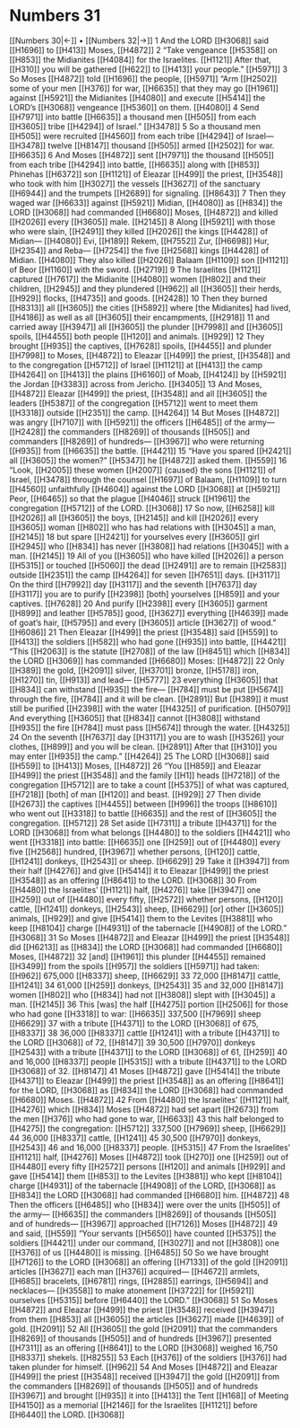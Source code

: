 # Numbers 31
[[Numbers 30|←]] • [[Numbers 32|→]]
1 And the LORD [[H3068]] said [[H1696]] to [[H413]] Moses, [[H4872]] 
2 “Take vengeance [[H5358]] on [[H853]] the Midianites [[H4084]] for the Israelites. [[H1121]] After that, [[H310]] you will be gathered [[H622]] to [[H413]] your people.” [[H5971]] 
3 So Moses [[H4872]] told [[H1696]] the people, [[H5971]] “Arm [[H2502]] some of your men [[H376]] for war, [[H6635]] that they may go [[H1961]] against [[H5921]] the Midianites [[H4080]] and execute [[H5414]] the LORD’s [[H3068]] vengeance [[H5360]] on them. [[H4080]] 
4 Send [[H7971]] into battle [[H6635]] a thousand men [[H505]] from each [[H3605]] tribe [[H4294]] of Israel.” [[H3478]] 
5 So a thousand men [[H505]] were recruited [[H4560]] from each tribe [[H4294]] of Israel— [[H3478]] twelve [[H8147]] thousand [[H505]] armed [[H2502]] for war. [[H6635]] 
6 And Moses [[H4872]] sent [[H7971]] the thousand [[H505]] from each tribe [[H4294]] into battle, [[H6635]] along with [[H853]] Phinehas [[H6372]] son [[H1121]] of Eleazar [[H499]] the priest, [[H3548]] who took with him [[H3027]] the vessels [[H3627]] of the sanctuary [[H6944]] and the trumpets [[H2689]] for signaling. [[H8643]] 
7 Then they waged war [[H6633]] against [[H5921]] Midian, [[H4080]] as [[H834]] the LORD [[H3068]] had commanded [[H6680]] Moses, [[H4872]] and killed [[H2026]] every [[H3605]] male. [[H2145]] 
8 Along [[H5921]] with those who were slain, [[H2491]] they killed [[H2026]] the kings [[H4428]] of Midian— [[H4080]] Evi, [[H189]] Rekem, [[H7552]] Zur, [[H6698]] Hur, [[H2354]] and Reba— [[H7254]] the five [[H2568]] kings [[H4428]] of Midian. [[H4080]] They also killed [[H2026]] Balaam [[H1109]] son [[H1121]] of Beor [[H1160]] with the sword. [[H2719]] 
9 The Israelites [[H1121]] captured [[H7617]] the Midianite [[H4080]] women [[H802]] and their children, [[H2945]] and they plundered [[H962]] all [[H3605]] their herds, [[H929]] flocks, [[H4735]] and goods. [[H2428]] 
10 Then they burned [[H8313]] all [[H3605]] the cities [[H5892]] where [the Midianites] had lived, [[H4186]] as well as all [[H3605]] their encampments, [[H2918]] 
11 and carried away [[H3947]] all [[H3605]] the plunder [[H7998]] and [[H3605]] spoils, [[H4455]] both people [[H120]] and animals. [[H929]] 
12 They brought [[H935]] the captives, [[H7628]] spoils, [[H4455]] and plunder [[H7998]] to Moses, [[H4872]] to Eleazar [[H499]] the priest, [[H3548]] and to the congregation [[H5712]] of Israel [[H1121]] at [[H413]] the camp [[H4264]] on [[H413]] the plains [[H6160]] of Moab, [[H4124]] by [[H5921]] the Jordan [[H3383]] across from Jericho. [[H3405]] 
13 And Moses, [[H4872]] Eleazar [[H499]] the priest, [[H3548]] and all [[H3605]] the leaders [[H5387]] of the congregation [[H5712]] went to meet them [[H3318]] outside [[H2351]] the camp. [[H4264]] 
14 But Moses [[H4872]] was angry [[H7107]] with [[H5921]] the officers [[H6485]] of the army— [[H2428]] the commanders [[H8269]] of thousands [[H505]] and commanders [[H8269]] of hundreds— [[H3967]] who were returning [[H935]] from [[H6635]] the battle. [[H4421]] 
15 “Have you spared [[H2421]] all [[H3605]] the women?” [[H5347]] he [[H4872]] asked them. [[H559]] 
16 “Look, [[H2005]] these women [[H2007]] {caused} the sons [[H1121]] of Israel, [[H3478]] through the counsel [[H1697]] of Balaam, [[H1109]] to turn [[H4560]] unfaithfully [[H4604]] against the LORD [[H3068]] at [[H5921]] Peor, [[H6465]] so that the plague [[H4046]] struck [[H1961]] the congregation [[H5712]] of the LORD. [[H3068]] 
17 So now, [[H6258]] kill [[H2026]] all [[H3605]] the boys, [[H2145]] and kill [[H2026]] every [[H3605]] woman [[H802]] who has had relations with [[H3045]] a man, [[H2145]] 
18 but spare [[H2421]] for yourselves  every [[H3605]] girl [[H2945]] who [[H834]] has never [[H3808]] had relations [[H3045]] with a man. [[H2145]] 
19 All of you [[H3605]] who have killed [[H2026]] a person [[H5315]] or touched [[H5060]] the dead [[H2491]] are to remain [[H2583]] outside [[H2351]] the camp [[H4264]] for seven [[H7651]] days. [[H3117]] On the third [[H7992]] day [[H3117]] and the seventh [[H7637]] day [[H3117]] you are to purify [[H2398]] [both] yourselves [[H859]] and your captives. [[H7628]] 
20 And purify [[H2398]] every [[H3605]] garment [[H899]] and leather [[H5785]] good, [[H3627]] everything [[H4639]] made of goat’s hair, [[H5795]] and every [[H3605]] article [[H3627]] of wood.” [[H6086]] 
21 Then Eleazar [[H499]] the priest [[H3548]] said [[H559]] to [[H413]] the soldiers [[H582]] who had gone [[H935]] into battle, [[H4421]] “This [[H2063]] is the statute [[H2708]] of the law [[H8451]] which [[H834]] the LORD [[H3069]] has commanded [[H6680]] Moses: [[H4872]] 
22 Only [[H389]] the gold, [[H2091]] silver, [[H3701]] bronze, [[H5178]] iron, [[H1270]] tin, [[H913]] and lead— [[H5777]] 
23 everything [[H3605]] that [[H834]] can withstand [[H935]] the fire— [[H784]] must be put [[H5674]] through the fire, [[H784]] and it will be clean. [[H2891]] But [[H389]] it must still be purified [[H2398]] with the water [[H4325]] of purification. [[H5079]] And everything [[H3605]] that [[H834]] cannot [[H3808]] withstand [[H935]] the fire [[H784]] must pass [[H5674]] through the water. [[H4325]] 
24 On the seventh [[H7637]] day [[H3117]] you are to wash [[H3526]] your clothes, [[H899]] and you will be clean. [[H2891]] After that [[H310]] you may enter [[H935]] the camp.” [[H4264]] 
25 The LORD [[H3068]] said [[H559]] to [[H413]] Moses, [[H4872]] 
26 “You [[H859]] and Eleazar [[H499]] the priest [[H3548]] and the family [[H1]] heads [[H7218]] of the congregation [[H5712]] are to take a count [[H5375]] of what was captured, [[H7218]] [both] of man [[H120]] and beast. [[H929]] 
27 Then divide [[H2673]] the captives [[H4455]] between [[H996]] the troops [[H8610]] who went out [[H3318]] to battle [[H6635]] and the rest of [[H3605]] the congregation. [[H5712]] 
28 Set aside [[H7311]] a tribute [[H4371]] for the LORD [[H3068]] from what belongs [[H4480]] to the soldiers [[H4421]] who went [[H3318]] into battle: [[H6635]] one [[H259]] out of [[H4480]] every five [[H2568]] hundred, [[H3967]] whether persons, [[H120]] cattle, [[H1241]] donkeys, [[H2543]] or sheep. [[H6629]] 
29 Take it [[H3947]] from their half [[H4276]] and give [[H5414]] it to Eleazar [[H499]] the priest [[H3548]] as an offering [[H8641]] to the LORD. [[H3068]] 
30 From [[H4480]] the Israelites’ [[H1121]] half, [[H4276]] take [[H3947]] one [[H259]] out of [[H4480]] every fifty, [[H2572]] whether persons, [[H120]] cattle, [[H1241]] donkeys, [[H2543]] sheep, [[H6629]] [or] other [[H3605]] animals, [[H929]] and give [[H5414]] them to the Levites [[H3881]] who keep [[H8104]] charge [[H4931]] of the tabernacle [[H4908]] of the LORD.” [[H3068]] 
31 So Moses [[H4872]] and Eleazar [[H499]] the priest [[H3548]] did [[H6213]] as [[H834]] the LORD [[H3068]] had commanded [[H6680]] Moses, [[H4872]] 
32 [and] [[H1961]] this plunder [[H4455]] remained [[H3499]] from the spoils [[H957]] the soldiers [[H5971]] had taken: [[H962]] 675,000 [[H8337]] sheep, [[H6629]] 
33 72,000 [[H8147]] cattle, [[H1241]] 
34 61,000 [[H259]] donkeys, [[H2543]] 
35 and 32,000 [[H8147]] women [[H802]] who [[H834]] had not [[H3808]] slept with [[H3045]] a man. [[H2145]] 
36 This [was] the half [[H4275]] portion [[H2506]] for those who had gone [[H3318]] to war: [[H6635]] 337,500 [[H7969]] sheep [[H6629]] 
37 with a tribute [[H4371]] to the LORD [[H3068]] of 675, [[H8337]] 
38 36,000 [[H8337]] cattle [[H1241]] with a tribute [[H4371]] to the LORD [[H3068]] of 72, [[H8147]] 
39 30,500 [[H7970]] donkeys [[H2543]] with a tribute [[H4371]] to the LORD [[H3068]] of 61, [[H259]] 
40 and 16,000 [[H8337]] people [[H5315]] with a tribute [[H4371]] to the LORD [[H3068]] of 32. [[H8147]] 
41 Moses [[H4872]] gave [[H5414]] the tribute [[H4371]] to Eleazar [[H499]] the priest [[H3548]] as an offering [[H8641]] for the LORD, [[H3068]] as [[H834]] the LORD [[H3068]] had commanded [[H6680]] Moses. [[H4872]] 
42 From [[H4480]] the Israelites’ [[H1121]] half, [[H4276]] which [[H834]] Moses [[H4872]] had set apart [[H2673]] from the men [[H376]] who had gone to war, [[H6633]] 
43 this half belonged to [[H4275]] the congregation: [[H5712]] 337,500 [[H7969]] sheep, [[H6629]] 
44 36,000 [[H8337]] cattle, [[H1241]] 
45 30,500 [[H7970]] donkeys, [[H2543]] 
46 and 16,000 [[H8337]] people. [[H5315]] 
47 From the Israelites’ [[H1121]] half, [[H4276]] Moses [[H4872]] took [[H270]] one [[H259]] out of [[H4480]] every fifty [[H2572]] persons [[H120]] and animals [[H929]] and gave [[H5414]] them [[H853]] to the Levites [[H3881]] who kept [[H8104]] charge [[H4931]] of the tabernacle [[H4908]] of the LORD, [[H3068]] as [[H834]] the LORD [[H3068]] had commanded [[H6680]] him. [[H4872]] 
48 Then the officers [[H6485]] who [[H834]] were over the units [[H505]] of the army— [[H6635]] the commanders [[H8269]] of thousands [[H505]] and of hundreds— [[H3967]] approached [[H7126]] Moses [[H4872]] 
49 and said, [[H559]] “Your servants [[H5650]] have counted [[H5375]] the soldiers [[H4421]] under our command, [[H3027]] and not [[H3808]] one [[H376]] of us [[H4480]] is missing. [[H6485]] 
50 So we have brought [[H7126]] to the LORD [[H3068]] an offering [[H7133]] of the gold [[H2091]] articles [[H3627]] each man [[H376]] acquired— [[H4672]] armlets, [[H685]] bracelets, [[H6781]] rings, [[H2885]] earrings, [[H5694]] and necklaces— [[H3558]] to make atonement [[H3722]] for [[H5921]] ourselves [[H5315]] before [[H6440]] the LORD.” [[H3068]] 
51 So Moses [[H4872]] and Eleazar [[H499]] the priest [[H3548]] received [[H3947]] from them [[H853]] all [[H3605]] the articles [[H3627]] made [[H4639]] of gold. [[H2091]] 
52 All [[H3605]] the gold [[H2091]] that the commanders [[H8269]] of thousands [[H505]] and of hundreds [[H3967]] presented [[H7311]] as an offering [[H8641]] to the LORD [[H3068]] weighed 16,750 [[H8337]] shekels. [[H8255]] 
53 Each [[H376]] of the soldiers [[H376]] had taken plunder for himself. [[H962]] 
54 And Moses [[H4872]] and Eleazar [[H499]] the priest [[H3548]] received [[H3947]] the gold [[H2091]] from the commanders [[H8269]] of thousands [[H505]] and of hundreds [[H3967]] and brought [[H935]] it into [[H413]] the Tent [[H168]] of Meeting [[H4150]] as a memorial [[H2146]] for the Israelites [[H1121]] before [[H6440]] the LORD. [[H3068]] 
